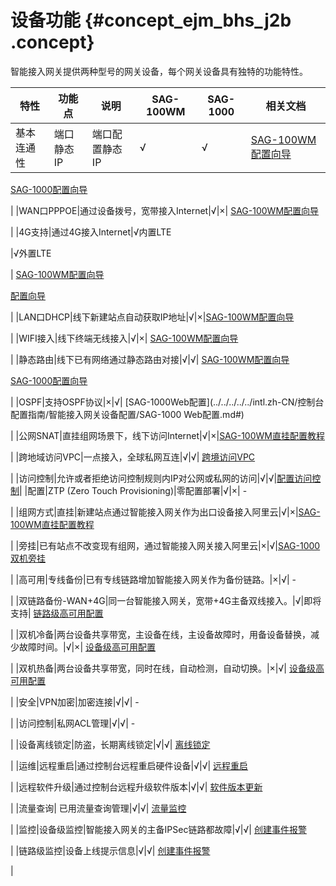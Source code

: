 # 设备功能 {#concept_ejm_bhs_j2b .concept}

智能接入网关提供两种型号的网关设备，每个网关设备具有独特的功能特性。

|特性|功能点|说明|SAG-100WM|SAG-1000|相关文档|
|--|---|--|---------|--------|----|
|基本连通性|端口静态IP|端口配置静态IP|√|√| [SAG-100WM配置向导](../../../../../intl.zh-CN/SAG-100WM配置指南/配置向导.md#)

 [SAG-1000配置向导](../../../../../intl.zh-CN/SAG-1000配置指南/配置向导.md#)

 |
|WAN口PPPOE|通过设备拨号，宽带接入Internet|√|×| [SAG-100WM配置向导](../../../../../intl.zh-CN/SAG-100WM配置指南/配置向导.md#)

 |
|4G支持|通过4G接入Internet|√内置LTE

|√外置LTE

| [SAG-100WM配置向导](../../../../../intl.zh-CN/SAG-100WM配置指南/配置向导.md#)

 [配置向导](../../../../../intl.zh-CN/SAG-1000配置指南/配置向导.md#)

 |
|LAN口DHCP|线下新建站点自动获取IP地址|√|×|[SAG-100WM配置向导](../../../../../intl.zh-CN/SAG-100WM配置指南/配置向导.md#)

|
|WIFI接入|线下终端无线接入|√|×| [SAG-100WM配置向导](../../../../../intl.zh-CN/SAG-100WM配置指南/配置向导.md#)

 |
|静态路由|线下已有网络通过静态路由对接|√|√| [SAG-100WM配置向导](../../../../../intl.zh-CN/SAG-100WM配置指南/配置向导.md#)

 [SAG-1000配置向导](../../../../../intl.zh-CN/SAG-1000配置指南/配置向导.md#)

 |
|OSPF|支持OSPF协议|×|√| [SAG-1000Web配置](../../../../../intl.zh-CN/控制台配置指南/智能接入网关设备配置/SAG-1000 Web配置.md#)

 |
|公网SNAT|直挂组网场景下，线下访问Internet|√|×|[SAG-100WM直挂配置教程](../../../../../intl.zh-CN/最佳实践/SAG-100WM直挂配置教程.md#)

|
|跨地域访问VPC|一点接入，全球私网互连|√|√| [跨境访问VPC](../../../../../intl.zh-CN/最佳实践/跨地域访问VPC.md#)

 |
|访问控制|允许或者拒绝访问控制规则内IP对公网或私网的访问|√|√|[配置访问控制](../../../../../intl.zh-CN/控制台配置指南/访问控制/配置访问控制.md#)|
|配置|ZTP \(Zero Touch Provisioning\)|零配置部署|√|×| -

 |
|组网方式|直挂|新建站点通过智能接入网关作为出口设备接入阿里云|√|×|[SAG-100WM直挂配置教程](../../../../../intl.zh-CN/最佳实践/SAG-100WM直挂配置教程.md#)

|
|旁挂|已有站点不改变现有组网，通过智能接入网关接入阿里云|×|√|[SAG-1000双机旁挂](../../../../../intl.zh-CN/最佳实践/SAG-1000双机旁路动态路由热备组网配置教程/配置概览.md#)

|
|高可用|专线备份|已有专线链路增加智能接入网关作为备份链路。|×|√| -

 |
|双链路备份-WAN+4G|同一台智能接入网关，宽带+4G主备双线接入。|√|即将支持| [链路级高可用配置](../../../../../intl.zh-CN/控制台配置指南/管理智能接入网关实例/链路级高可用配置.md#)

 |
|双机冷备|两台设备共享带宽，主设备在线，主设备故障时，用备设备替换，减少故障时间。|√|×| [设备级高可用配置](../../../../../intl.zh-CN/控制台配置指南/管理智能接入网关实例/设备级高可用配置.md#)

 |
|双机热备|两台设备共享带宽，同时在线，自动检测，自动切换。|×|√| [设备级高可用配置](../../../../../intl.zh-CN/控制台配置指南/管理智能接入网关实例/设备级高可用配置.md#)

 |
|安全|VPN加密|加密连接|√|√| -

 |
|访问控制|私网ACL管理|√|√| -

 |
|设备离线锁定|防盗，长期离线锁定|√|√| [离线锁定](../../../../../intl.zh-CN/控制台配置指南/管理智能接入网关实例/离线锁定.md#)

 |
|运维|远程重启|通过控制台远程重启硬件设备|√|√| [远程重启](../../../../../intl.zh-CN/控制台配置指南/管理智能接入网关实例/远程重启.md#)

 |
|远程软件升级|通过控制台远程升级软件版本|√|√| [软件版本更新](../../../../../intl.zh-CN/控制台配置指南/管理智能接入网关实例/软件版本更新.md#)

 |
|流量查询| 已用流量查询管理|√|√| [流量监控](../../../../../intl.zh-CN/故障处理/告警管理/流量监控.md#)

 |
|监控|设备级监控|智能接入网关的主备IPSec链路都故障|√|√| [创建事件报警](../../../../../intl.zh-CN/故障处理/告警管理/创建事件报警.md#)

 |
|链路级监控|设备上线提示信息|√|√| [创建事件报警](../../../../../intl.zh-CN/故障处理/告警管理/创建事件报警.md#)

 |

